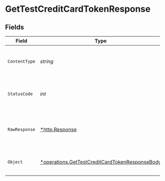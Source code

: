 # GetTestCreditCardTokenResponse


## Fields

| Field                                                                                                                  | Type                                                                                                                   | Required                                                                                                               | Description                                                                                                            |
| ---------------------------------------------------------------------------------------------------------------------- | ---------------------------------------------------------------------------------------------------------------------- | ---------------------------------------------------------------------------------------------------------------------- | ---------------------------------------------------------------------------------------------------------------------- |
| `ContentType`                                                                                                          | *string*                                                                                                               | :heavy_check_mark:                                                                                                     | HTTP response content type for this operation                                                                          |
| `StatusCode`                                                                                                           | *int*                                                                                                                  | :heavy_check_mark:                                                                                                     | HTTP response status code for this operation                                                                           |
| `RawResponse`                                                                                                          | [*http.Response](https://pkg.go.dev/net/http#Response)                                                                 | :heavy_minus_sign:                                                                                                     | Raw HTTP response; suitable for custom response parsing                                                                |
| `Object`                                                                                                               | [*operations.GetTestCreditCardTokenResponseBody](../../../pkg/models/operations/gettestcreditcardtokenresponsebody.md) | :heavy_minus_sign:                                                                                                     | Successfully Fetched Credit Card Token                                                                                 |
